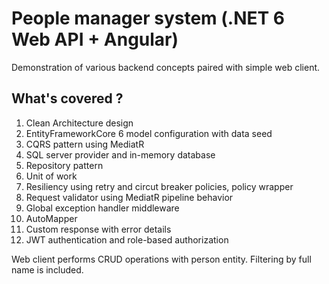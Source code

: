 # People manager system (.NET 6 Web API + Angular)
Demonstration of various backend concepts paired with simple web client.

## What's covered ?
1. Clean Architecture design
2. EntityFrameworkCore 6 model configuration with data seed 
3. CQRS pattern using MediatR
4. SQL server provider and in-memory database
5. Repository pattern
6. Unit of work
7. Resiliency using retry and circut breaker policies, policy wrapper
8. Request validator using MediatR pipeline behavior
9. Global exception handler middleware
10. AutoMapper
11. Custom response with error details
12. JWT authentication and role-based authorization

Web client performs CRUD operations with person entity.
Filtering by full name is included.

